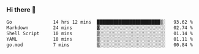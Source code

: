 ### Hi there 👋

<!--
**yeya24/yeya24** is a ✨ _special_ ✨ repository because its `README.md` (this file) appears on your GitHub profile.

Here are some ideas to get you started:

- 🔭 I’m currently working on ...
- 🌱 I’m currently learning ...
- 👯 I’m looking to collaborate on ...
- 🤔 I’m looking for help with ...
- 💬 Ask me about ...
- 📫 How to reach me: ...
- 😄 Pronouns: ...
- ⚡ Fun fact: ...
-->

<!--START_SECTION:waka-->

```txt
Go               14 hrs 12 mins  ███████████████████████▒░   93.62 %
Markdown         24 mins         ▓░░░░░░░░░░░░░░░░░░░░░░░░   02.74 %
Shell Script     10 mins         ▒░░░░░░░░░░░░░░░░░░░░░░░░   01.14 %
YAML             10 mins         ▒░░░░░░░░░░░░░░░░░░░░░░░░   01.11 %
go.mod           7 mins          ▒░░░░░░░░░░░░░░░░░░░░░░░░   00.84 %
```

<!--END_SECTION:waka-->
